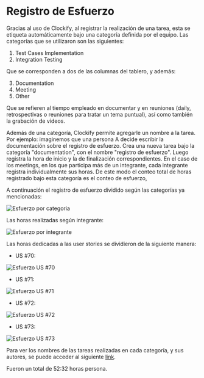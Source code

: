 # Registro de Esfuerzo

Gracias al uso de Clockify, al registrar la realización de una tarea, esta se etiqueta automáticamente bajo una categoría definida por el equipo. Las categorías que se utilizaron son las siguientes:
1. Test Cases Implementation
2. Integration Testing

Que se corresponden a dos de las columnas del tablero, y además:

3. Documentation
4. Meeting
5. Other

Que se refieren al tiempo empleado en documentar y en reuniones (daily, retrospectivas o reuniones para tratar un tema puntual), así como también la grabación de videos.

Además de una categoría, Clockify permite agregarle un nombre a la tarea. Por ejemplo: imaginemos que una persona A decide escribir la documentación sobre el registro de esfuerzo. Crea una nueva tarea bajo la categoría "documentation", con el nombre "registro de esfuerzo". Luego registra la hora de inicio y la de finalización correspondientes.
En el caso de los meetings, en los que participa más de un integrante, cada integrante registra individualmente sus horas. De este modo el conteo total de horas registrado bajo esta categoría es el conteo de esfuerzo,

A continuación el registro de esfuerzo dividido según las categorías ya mencionadas:

![Esfuerzo por categoria](../Imágenes/Esfuerzo%20por%20Categoria.png)

Las horas realizadas según integrante:

![Esfuerzo por integrante](../Imágenes/Esfuerzo%20por%20Integrante.png)

Las horas dedicadas a las user stories se dividieron de la siguiente manera:

* US #70:

![Esfuerzo US #70](../Imágenes/Esfuerzo%20US%2070.png)

* US #71:

![Esfuerzo US #71](../Imágenes/Esfuerzo%20US%2071.png)

* US #72:

![Esfuerzo US #72](../Imágenes/Esfuerzo%20US%2072.png)

* US #73:

![Esfuerzo US #73](../Imágenes/Esfuerzo%20US%2073.png)

Para ver los nombres de las tareas realizadas en cada categoría, y sus autores, se puede acceder al siguiente [link](https://app.clockify.me/shared/6537296c9cae90478a4d3ce9).

Fueron un total de 52:32 horas persona.
